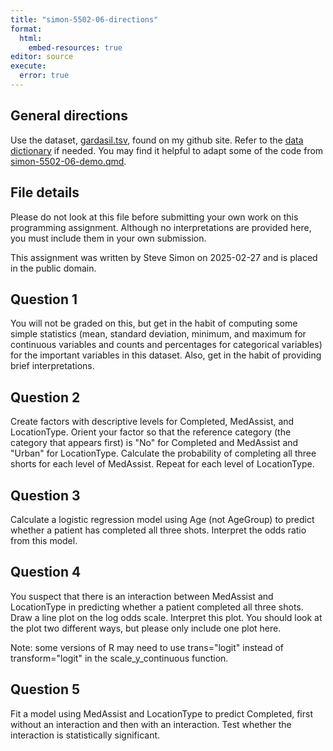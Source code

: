 ```yaml
---
title: "simon-5502-06-directions"
format: 
  html:
    embed-resources: true
editor: source
execute: 
  error: true
---
```


## General directions

Use the dataset, [gardasil.tsv][ref01], found on my github site. Refer to the [data dictionary][ref02] if needed. You may find it helpful to adapt some of the code from [simon-5502-06-demo.qmd][ref03]. 

[ref01]: https://github.com/pmean/data/blob/main/files/gardasil.tsv
[ref02]: https://github.com/pmean/data/blob/main/files/gardasil.yaml
[ref03]: https://github.com/pmean/classes/blob/master/biostats-2/06/src/simon-5502-06-demo.qmd

## File details

Please do not look at this file before submitting your own work on this programming assignment. Although no interpretations are provided here, you must include them in your own submission.

This assignment was written by Steve Simon on 2025-02-27 and is placed in the public domain.

## Question 1

You will not be graded on this, but get in the habit of computing some simple statistics (mean, standard deviation, minimum, and maximum for continuous variables and counts and percentages for categorical variables) for the important variables in this dataset. Also, get in the habit of providing brief interpretations.

## Question 2

Create factors with descriptive levels for Completed, MedAssist, and LocationType. Orient your factor so that the reference category (the category that appears first) is "No" for Completed and MedAssist and "Urban" for LocationType. Calculate the probability of completing all three shorts for each level of MedAssist. Repeat for each level of LocationType.

## Question 3

Calculate a logistic regression model using Age (not AgeGroup) to predict whether a patient has completed all three shots. Interpret the odds ratio from this model.

## Question 4

You suspect that there is an interaction between MedAssist and LocationType in predicting whether a patient completed all three shots. Draw a line plot on the log odds scale. Interpret this plot. You should look at the plot two different ways, but please only include one plot here.

Note: some versions of R may need to use trans="logit" instead of transform="logit" in the scale_y_continuous function.

## Question 5

Fit a model using MedAssist and LocationType to predict Completed, first without an interaction and then with an interaction. Test whether the interaction is statistically significant.
